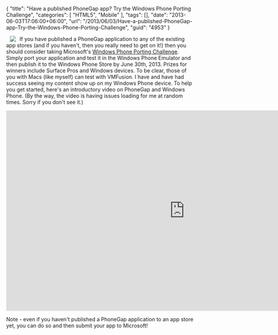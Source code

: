 {
	"title": "Have a published PhoneGap app? Try the Windows Phone Porting Challenge",
	"categories": [
		"HTML5",
		"Mobile"
	],
	"tags": [],
	"date": "2013-06-03T17:06:00+06:00",
	"url": "/2013/06/03/Have-a-published-PhoneGap-app-Try-the-Windows-Phone-Porting-Challenge",
	"guid": "4953"
}

<img src="https://static.raymondcamden.com/images/Homepage_phone.png" style="float:left;margin-right:10px;margin-left:10px" /> If you have published a PhoneGap application to any of the existing app stores (and if you haven't, then you really need to get on it!) then you should consider taking Microsoft's <a href="http://www.phonegapwpchallenge.com/">Windows Phone Porting Challenge</a>. Simply port your application and test it in the Windows Phone Emulator and then publish it to the Windows Phone Store by June 30th, 2013. Prizes for winners include Surface Pros and Windows devices. To be clear, those of you with Macs (like myself) can test with VMFusion. I have and have had success seeing my content show up on my Windows Phone device. To help you get started, here's an introductory video on PhoneGap and Windows Phone. (By the way, the video is having issues loading for me at random times. Sorry if you don't see it.)

<iframe style="height:540px;width:960px" src="http://channel9.msdn.com/Blogs/Interoperability/Getting-started-with-Windows-Phone-8-and-Cordova/player?w=600&h=338" frameBorder="0" scrolling="no" ></iframe>

Note - even if you haven't published a PhoneGap application to an app store yet, you can do so and then submit your app to Microsoft!